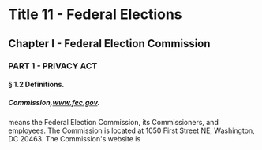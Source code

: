 
# Title 11 - Federal Elections
## Chapter I - Federal Election Commission
### PART 1 - PRIVACY ACT
#### § 1.2 Definitions.
##### Commission,www.fec.gov.

means the Federal Election Commission, its Commissioners, and employees. The Commission is located at 1050 First Street NE, Washington, DC 20463. The Commission's website is
